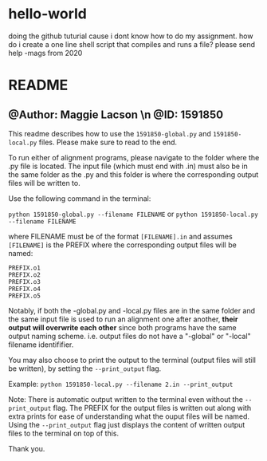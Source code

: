 # hello-world

doing the github tuturial cause i dont know how
to do my assignment. how do i create a one line shell script that 
compiles and runs a file? please send help
-mags from 2020


# README

## @Author: Maggie Lacson \n @ID: 1591850

This readme describes how to use the `1591850-global.py` and `1591850-local.py` files. Please make sure to read to the end.

To run either of alignment programs, please navigate to the folder where the .py file is located. The input file (which must end with .in) must also be in the same folder as the .py and this folder is where the corresponding output files will be written to.

Use the following command in the terminal:

` python 1591850-global.py --filename FILENAME `
or
` python 1591850-local.py --filename FILENAME `

where FILENAME must be of the format ```[FILENAME].in``` and assumes `[FILENAME]` is the PREFIX where the corresponding output files will be named:

```
PREFIX.o1
PREFIX.o2
PREFIX.o3
PREFIX.o4
PREFIX.o5
```

Notably, if both the -global.py and -local.py files are in the same folder and the same input file is used to run an alignment one after another, **their output will overwrite each other** since both programs have the same output naming scheme. i.e. output files do not have a "-global" or "-local" filename identififier.

You may also choose to print the output to the terminal (output files will still be written), by setting the `--print_output` flag.

Example:
`python 1591850-local.py --filename 2.in --print_output`

Note: There is automatic output written to the terminal even without the `--print_output` flag. The PREFIX for the output files is written out along with extra prints for ease of understanding what the ouput files will be named. Using the `--print_output` flag just displays the content of written output files to the terminal on top of this.

Thank you.
